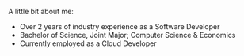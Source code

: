 A little bit about me:
 - Over 2 years of industry experience as a Software Developer
 - Bachelor of Science, Joint Major; Computer Science & Economics
 - Currently employed as a Cloud Developer
